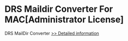# DRS Maildir Converter For MAC[Administrator License]
DRS MailDir Converter
[>> Detailed information](https://secure.shareit.com/shareit/product.html?productid=301004856&affiliateid=200057808)